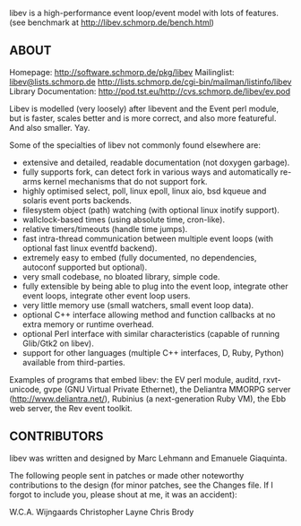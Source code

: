 libev is a high-performance event loop/event model with lots of features.
(see benchmark at http://libev.schmorp.de/bench.html)


## ABOUT

Homepage: http://software.schmorp.de/pkg/libev
Mailinglist: libev@lists.schmorp.de
            http://lists.schmorp.de/cgi-bin/mailman/listinfo/libev
Library Documentation: http://pod.tst.eu/http://cvs.schmorp.de/libev/ev.pod

Libev is modelled (very loosely) after libevent and the Event perl
module, but is faster, scales better and is more correct, and also more
featureful. And also smaller. Yay.

Some of the specialties of libev not commonly found elsewhere are:

- extensive and detailed, readable documentation (not doxygen garbage).
- fully supports fork, can detect fork in various ways and automatically
  re-arms kernel mechanisms that do not support fork.
- highly optimised select, poll, linux epoll, linux aio, bsd kqueue
  and solaris event ports backends.
- filesystem object (path) watching (with optional linux inotify support).
- wallclock-based times (using absolute time, cron-like).
- relative timers/timeouts (handle time jumps).
- fast intra-thread communication between multiple
  event loops (with optional fast linux eventfd backend).
- extremely easy to embed (fully documented, no dependencies,
  autoconf supported but optional).
- very small codebase, no bloated library, simple code.
- fully extensible by being able to plug into the event loop,
  integrate other event loops, integrate other event loop users.
- very little memory use (small watchers, small event loop data).
- optional C++ interface allowing method and function callbacks
  at no extra memory or runtime overhead.
- optional Perl interface with similar characteristics (capable
  of running Glib/Gtk2 on libev).
- support for other languages (multiple C++ interfaces, D, Ruby,
  Python) available from third-parties.

Examples of programs that embed libev: the EV perl module, auditd,
rxvt-unicode, gvpe (GNU Virtual Private Ethernet), the Deliantra MMORPG
server (http://www.deliantra.net/), Rubinius (a next-generation Ruby
VM), the Ebb web server, the Rev event toolkit.

## CONTRIBUTORS

libev was written and designed by Marc Lehmann and Emanuele Giaquinta.

The following people sent in patches or made other noteworthy
contributions to the design (for minor patches, see the Changes
file. If I forgot to include you, please shout at me, it was an
accident):

W.C.A. Wijngaards
Christopher Layne
Chris Brody

